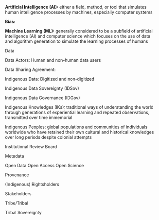 **Artificial Intelligence (AI):** either a field, method, or tool that simulates human intelligence processes by machines, especially computer systems

**Bias:**

**Machine Learning (ML):** generally considered to be a subfield of artificial intelligence (AI) and computer science which focuses on the use of data and algorithm generation to simulate the learning processes of humans

Data

Data Actors: Human and non-human data users 

Data Sharing Agreement:

Indigenous Data: Digitized and non-digitized 

Indigenous Data Sovereignty (IDSov)

Indigenous Data Governance (IDGov)

Indigenous Knowledges (IKs): traditional ways of understanding the world through generations of experiential learning and repeated observations, transmitted over time immemorial

Indigenous Peoples: global populations and communities of individuals worldwide who have retained their own cultural and historical knowledges over long periods despite colonial attempts

Institutional Review Board

Metadata

Open Data
Open Access
Open Science

Provenance

(Indigenous) Rightsholders

Stakeholders

Tribe/Tribal

Tribal Sovereignty
